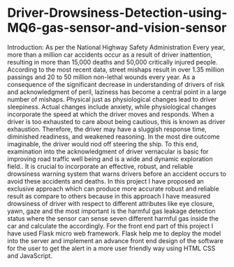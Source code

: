 # Driver-Drowsiness-Detection-using-MQ6-gas-sensor-and-vision-sensor

Introduction:
As per the National Highway Safety Administration Every year, more than a million car accidents occur as a result of driver inattention, resulting in more than 15,000 deaths and 50,000 critically injured people. According to the most recent data, street mishaps result in over 1.35 million passings and 20 to 50 million non-lethal wounds every year. As a consequence of the significant decrease in understanding of drivers of risk and acknowledgment of peril, laziness has become a central point in a large number of mishaps. Physical just as physiological changes lead to driver sleepiness. Actual changes include anxiety, while physiological changes incorporate the speed at which the driver moves and responds. When a driver is too exhausted to care about being cautious, this is known as driver exhaustion. Therefore, the driver may have a sluggish response time, diminished readiness, and weakened reasoning. In the most dire outcome imaginable, the driver would nod off steering the ship. To this end, examination into the acknowledgment of driver vernacular is basic for improving road traffic well being and is a wide and dynamic exploration field.. It is crucial to incorporate an effective, robust, and reliable drowsiness warning system that warns drivers before an accident occurs to avoid these accidents and deaths.
In this project I have proposed an exclusive approach which can produce more accurate robust and reliable result as compare to others because in this approach I have measured drowsiness of driver with respect to different attributes like eye closure, yawn, gaze and the most important is the harmful gas leakage detection status where the sensor can sense seven different harmful gas inside the car and calculate the  accordingly. For the front end part of this project I have used Flask micro web framework. Flask help me to deploy the model into the server and implement an advance front end design of the software for the user to get the alert in a more user friendly way using HTML CSS and JavaScript. 

